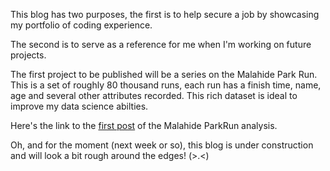 
This blog has two purposes, the first is to help secure a job by showcasing my portfolio of coding experience.

The second is to serve as a reference for me when I'm working on future projects.

The first project to be published will be a series on the Malahide Park Run. This is a set of roughly 80 thousand runs, each run has a finish time, name, age and several other attributes recorded. This rich dataset is ideal to improve my data science abilties.

Here's the link to the [first post](https://caffreit.github.io/ParkRunPart1/) of the Malahide ParkRun analysis.


Oh, and for the moment (next week or so), this blog is under construction and will look a bit rough around the edges! (>.<)
